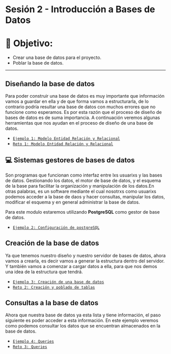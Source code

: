 # Sesión 2 - Introducción a Bases de Datos 

# 🎯  Objetivo:

- Crear una base de datos para el proyecto.
- Poblar la base de datos.

---

## Diseñando la base de datos

Para poder construir una base de datos es muy importante que información vamos a guardar en ella y de que forma vamos a estructurarla, de lo contrario podría resultar una base de datos con muchos errores que no funcione como esperamos. Es por esta razón que el proceso de diseño de bases de datos es de suma importancia. A continuación veremos algunas herramientas que nos ayudan en el proceso de diseño de una base de datos.

- [`Ejemplo 1: Modelo Entidad Relación y Relacional`](Ejemplo-01/)
- [`Reto 1: Modelo Entidad Relación y Relacional`](Reto-01/)

## 💻 Sistemas gestores de bases de datos

Son programas que funcionan como interfaz entre lxs usuarixs y las bases de datos. Gestionando los datos, el motor de base de datos, y el esquema de la base para facilitar la organización y manipulación de los datos.En otras palabras, es un software mediante el cual nosotrxs como usuarixs podemos acceder a la base de daos y hacer consultas, manipular los datos, modificar el esquema y en general administrar la base de datos.

Para este modulo estaremos utilizando **PostgreSQL** como gestor de base de datos. 


- [`Ejemplo 2: Configuración de postgreSQL`](Ejemplo-02/)

## Creación de la base de datos

Ya que tenemos nuestro diseño y nuestro servidor de bases de datos, ahora vamos a crearla, es decir vamos a generar la estructura dentro del servidor. Y también vamos a comenzar a cargar datos a ella, para que nos demos una idea de la estructura que tendrá.

- [`Ejemplo 3: Creación de una base de datos`](Ejemplo-03/)
- [`Reto 2: Creación y poblado de tablas`](Reto-02/)

## Consultas a la base de datos

Ahora que nuestra base de datos ya esta lista y tiene información, el paso siguiente es poder acceder a esta información. En este ejemplo veremos como podemos consultar los datos que se encuentran almacenados en la base de datos.

- [`Ejemplo 4: Queries`](Ejemplo-04/)
- [`Reto 3: Queries`](Reto-03/)



